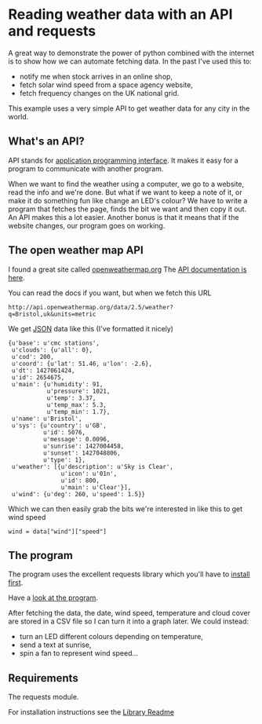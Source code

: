 # Reading weather data with an API and requests

A great way to demonstrate the power of python combined with the internet is to
show how we can automate fetching data. In the past I've used this to:

* notify me when stock arrives in an online shop,
* fetch solar wind speed from a space agency website,
* fetch frequency changes on the UK national grid.

This example uses a very simple API to get weather data for any city in the
world.

## What's an API?

API stands for [application programming
interface](http://en.wikipedia.org/wiki/Application_programming_interface). It
makes it easy for a program to communicate with another program.

When we want to find the weather using a computer, we go to a website, read the
info and we're done. But what if we want to keep a note of it, or make it do
something fun like change an LED's colour? We have to write a program that
fetches the page, finds the bit we want and then copy it out. An API makes this
a lot easier. Another bonus is that it means that if the website changes, our
program goes on working.

## The open weather map API

I found a great site called [openweathermap.org](http://openweathermap.org)
The [API documentation is here](http://openweathermap.org/api).

You can read the docs if you want, but when we fetch this URL

    http://api.openweathermap.org/data/2.5/weather?q=Bristol,uk&units=metric

We get [JSON](http://en.wikipedia.org/wiki/JSON) data like this (I've formatted
it nicely)

    {u'base': u'cmc stations',
     u'clouds': {u'all': 0},
     u'cod': 200,
     u'coord': {u'lat': 51.46, u'lon': -2.6},
     u'dt': 1427061424,
     u'id': 2654675,
     u'main': {u'humidity': 91,
               u'pressure': 1021,
               u'temp': 3.37,
               u'temp_max': 5.3,
               u'temp_min': 1.7},
     u'name': u'Bristol',
     u'sys': {u'country': u'GB',
              u'id': 5076,
              u'message': 0.0096,
              u'sunrise': 1427004458,
              u'sunset': 1427048806,
              u'type': 1},
     u'weather': [{u'description': u'Sky is Clear',
                   u'icon': u'01n',
                   u'id': 800,
                   u'main': u'Clear'}],
     u'wind': {u'deg': 260, u'speed': 1.5}}

Which we can then easily grab the bits we're interested in like this to get wind
speed

    wind = data["wind"]["speed"]

## The program

The program uses the excellent requests library which you'll have to 
[install first](#requirements).

Have a [look at the program](weather.py).

After fetching the data, the date, wind speed, temperature and
cloud cover are stored in a CSV file so I can turn it into a graph later. 
We could instead:

* turn an LED different colours depending on temperature,
* send a text at sunrise,
* spin a fan to represent wind speed... 

## Requirements 

The requests module.

For installation instructions see the [Library Readme](../README.md)
